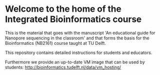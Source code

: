 # Welcome to the home of the Integrated Bioinformatics course

This is the material that goes with the manuscript 'An educational guide for Nanopore sequencing in the classroom' and that forms the basis for the Bioinformatics (NB2161) course taught at TU Delft.

This repository contains detailed instructions for students and educators.

Furthermore we provide an up-to-date VM image that can be used by students:
http://bioinformatics.tudelft.nl/data/vm_hosting/
